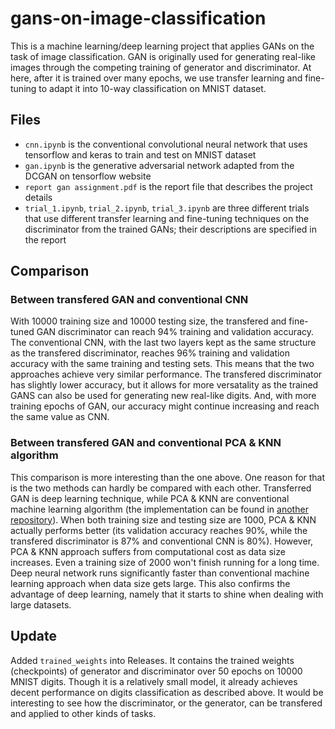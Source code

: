 # gans-on-image-classification
This is a machine learning/deep learning project that applies GANs on the task of image classification. GAN is originally used for generating real-like images through the competing training of generator and discriminator. At here, after it is trained over many epochs, we use transfer learning and fine-tuning to adapt it into 10-way classification on MNIST dataset. 

## Files
- `cnn.ipynb` is the conventional convolutional neural network that uses tensorflow and keras to train and test on MNIST dataset
- `gan.ipynb` is the generative adversarial network adapted from the DCGAN on tensorflow website
- `report gan assignment.pdf` is the report file that describes the project details
- `trial_1.ipynb`, `trial_2.ipynb`, `trial_3.ipynb` are three different trials that use different transfer learning and fine-tuning techniques on the discriminator from the trained GANs; their descriptions are specified in the report

## Comparison
### Between transfered GAN and conventional CNN
With 10000 training size and 10000 testing size, the transfered and fine-tuned GAN discriminator can reach 94% training and validation accuracy. The conventional CNN, with the last two layers kept as the same structure as the transfered discriminator, reaches 96% training and validation accuracy with the same training and testing sets. This means that the two approaches achieve very similar performance. The transfered discriminator has slightly lower accuracy, but it allows for more versatality as the trained GANS can also be used for generating new real-like digits. And, with more training epochs of GAN, our accuracy might continue increasing and reach the same value as CNN.

### Between transfered GAN and conventional PCA & KNN algorithm
This comparison is more interesting than the one above. One reason for that is the two methods can hardly be compared with each other. Transferred GAN is deep learning technique, while PCA & KNN are conventional machine learning algorithm (the implementation can be found in [another repository](https://github.com/ck44liu/eigenvalue-for-mnist-classification)). When both training size and testing size are 1000, PCA & KNN actually performs better (its validation accuracy reaches 90%, while the transfered discriminator is 87% and conventional CNN is 80%). However, PCA & KNN approach suffers from computational cost as data size increases. Even a training size of 2000 won't finish running for a long time. Deep neural network runs significantly faster than conventional machine learning approach when data size gets large. This also confirms the advantage of deep learning, namely that it starts to shine when dealing with large datasets.

## Update
Added `trained_weights` into Releases. It contains the trained weights (checkpoints) of generator and discriminator over 50 epochs on 10000 MNIST digits. Though it is a relatively small model, it already achieves decent performance on digits classification as described above. It would be interesting to see how the discriminator, or the generator, can be transfered and applied to other kinds of tasks.
